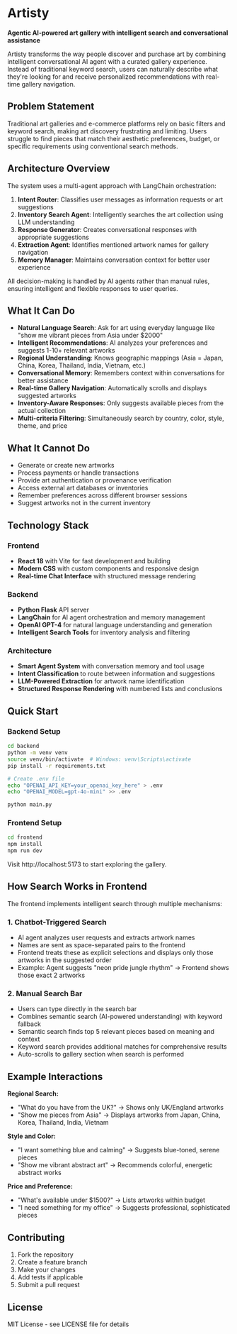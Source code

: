 # Artisty

**Agentic AI-powered art gallery with intelligent search and conversational assistance**

Artisty transforms the way people discover and purchase art by combining intelligent conversational AI agent with a curated gallery experience. Instead of traditional keyword search, users can naturally describe what they're looking for and receive personalized recommendations with real-time gallery navigation.

## Problem Statement

Traditional art galleries and e-commerce platforms rely on basic filters and keyword search, making art discovery frustrating and limiting. Users struggle to find pieces that match their aesthetic preferences, budget, or specific requirements using conventional search methods.

## Architecture Overview

The system uses a multi-agent approach with LangChain orchestration:

1. **Intent Router**: Classifies user messages as information requests or art suggestions
2. **Inventory Search Agent**: Intelligently searches the art collection using LLM understanding
3. **Response Generator**: Creates conversational responses with appropriate suggestions
4. **Extraction Agent**: Identifies mentioned artwork names for gallery navigation
5. **Memory Manager**: Maintains conversation context for better user experience

All decision-making is handled by AI agents rather than manual rules, ensuring intelligent and flexible responses to user queries.

## What It Can Do

- **Natural Language Search**: Ask for art using everyday language like "show me vibrant pieces from Asia under $2000"
- **Intelligent Recommendations**: AI analyzes your preferences and suggests 1-10+ relevant artworks
- **Regional Understanding**: Knows geographic mappings (Asia = Japan, China, Korea, Thailand, India, Vietnam, etc.)
- **Conversational Memory**: Remembers context within conversations for better assistance
- **Real-time Gallery Navigation**: Automatically scrolls and displays suggested artworks
- **Inventory-Aware Responses**: Only suggests available pieces from the actual collection
- **Multi-criteria Filtering**: Simultaneously search by country, color, style, theme, and price

## What It Cannot Do

- Generate or create new artworks
- Process payments or handle transactions
- Provide art authentication or provenance verification
- Access external art databases or inventories
- Remember preferences across different browser sessions
- Suggest artworks not in the current inventory

## Technology Stack

### Frontend
- **React 18** with Vite for fast development and building
- **Modern CSS** with custom components and responsive design
- **Real-time Chat Interface** with structured message rendering

### Backend
- **Python Flask** API server
- **LangChain** for AI agent orchestration and memory management
- **OpenAI GPT-4** for natural language understanding and generation
- **Intelligent Search Tools** for inventory analysis and filtering

### Architecture
- **Smart Agent System** with conversation memory and tool usage
- **Intent Classification** to route between information and suggestions
- **LLM-Powered Extraction** for artwork name identification
- **Structured Response Rendering** with numbered lists and conclusions

## Quick Start

### Backend Setup
```bash
cd backend
python -m venv venv
source venv/bin/activate  # Windows: venv\Scripts\activate
pip install -r requirements.txt

# Create .env file
echo "OPENAI_API_KEY=your_openai_key_here" > .env
echo "OPENAI_MODEL=gpt-4o-mini" >> .env

python main.py
```

### Frontend Setup
```bash
cd frontend
npm install
npm run dev
```

Visit http://localhost:5173 to start exploring the gallery.

## How Search Works in Frontend

The frontend implements intelligent search through multiple mechanisms:

### **1. Chatbot-Triggered Search**
- AI agent analyzes user requests and extracts artwork names
- Names are sent as space-separated pairs to the frontend
- Frontend treats these as explicit selections and displays only those artworks in the suggested order
- Example: Agent suggests "neon pride jungle rhythm" → Frontend shows those exact 2 artworks

### **2. Manual Search Bar**
- Users can type directly in the search bar
- Combines semantic search (AI-powered understanding) with keyword fallback
- Semantic search finds top 5 relevant pieces based on meaning and context
- Keyword search provides additional matches for comprehensive results
- Auto-scrolls to gallery section when search is performed

## Example Interactions

**Regional Search:**
- "What do you have from the UK?" → Shows only UK/England artworks
- "Show me pieces from Asia" → Displays artworks from Japan, China, Korea, Thailand, India, Vietnam

**Style and Color:**
- "I want something blue and calming" → Suggests blue-toned, serene pieces
- "Show me vibrant abstract art" → Recommends colorful, energetic abstract works

**Price and Preference:**
- "What's available under $1500?" → Lists artworks within budget
- "I need something for my office" → Suggests professional, sophisticated pieces

## Contributing

1. Fork the repository
2. Create a feature branch
3. Make your changes
4. Add tests if applicable
5. Submit a pull request

## License

MIT License - see LICENSE file for details

